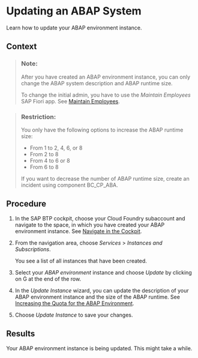 <!-- loio7890ffa8a7274ac1852b37ede5b773d1 -->

<link rel="stylesheet" type="text/css" href="../css/sap-icons.css"/>

# Updating an ABAP System

Learn how to update your ABAP environment instance.



## Context

> ### Note:  
> After you have created an ABAP environment instance, you can only change the ABAP system description and ABAP runtime size.
> 
> To change the initial admin, you have to use the *Maintain Employees* SAP Fiori app. See [Maintain Employees](../50-administration-and-ops/maintain-employees-e882b0f.md).

> ### Restriction:  
> You only have the following options to increase the ABAP runtime size:
> 
> -   From 1 to 2, 4, 6, or 8
> -   From 2 to 8
> -   From 4 to 6 or 8
> -   From 6 to 8
> 
> If you want to decrease the number of ABAP runtime size, create an incident using component BC\_CP\_ABA.



## Procedure

1.  In the SAP BTP cockpit, choose your Cloud Foundry subaccount and navigate to the space, in which you have created your ABAP environment instance. See [Navigate in the Cockpit](https://help.sap.com/products/BTP/65de2977205c403bbc107264b8eccf4b/0874895f1f78459f9517da55a11ffebd.html).

2.  From the navigation area, choose *Services* \> *Instances and Subscriptions*.

    You see a list of all instances that have been created.

3.  Select your *ABAP environment* instance and choose *Update* by clicking on <span class="SAP-icons"></span> at the end of the row.

4.  In the *Update Instance* wizard, you can update the description of your ABAP environment instance and the size of the ABAP runtime. See [Increasing the Quota for the ABAP Environment](increasing-the-quota-for-the-abap-environment-c40cb18.md).

5.  Choose *Update Instance* to save your changes.




<a name="loio7890ffa8a7274ac1852b37ede5b773d1__result_zgb_jqd_q4b"/>

## Results

Your ABAP environment instance is being updated. This might take a while.

